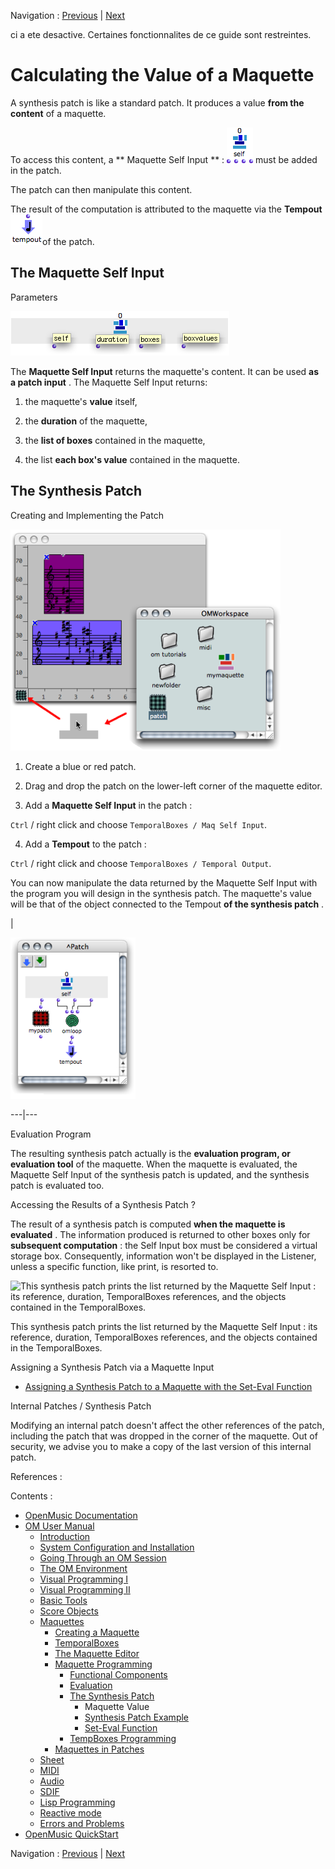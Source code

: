 Navigation : [Previous](Synthpatchprog "page précédente\(The
Synthesis Patch\)") | [Next](Synthpatchexample "page
suivante\(Synthesis Patch Example\)")

ci a ete desactive. Certaines fonctionnalites de ce guide sont restreintes.

# Calculating the Value of a Maquette

A synthesis patch is like a standard patch. It produces a value  **from the
content** of a maquette.

To access this content, a ** Maquette Self Input ** :
![](../res/maqselfinput_icon.png) must be added in the patch.

The patch can then manipulate this content.

The result of the computation is attributed to the maquette via the
**Tempout** ![](../res/tempout_icon.png)of the patch.

## The Maquette Self Input

Parameters

![](../res/selfinputoutputs.png)

The  **Maquette Self Input** returns the maquette's content. It can be used
**as a patch input** . The Maquette Self Input returns:

  1. the maquette's  **value** itself,

  2. the  **duration** of the maquette,

  3. the  **list of boxes** contained in the maquette,

  4. the list  **each box's value** contained in the maquette.

## The Synthesis Patch

Creating and Implementing the Patch

![](../res/dropsynth.png)

  1. Create a blue or red patch.

  2. Drag and drop the patch on the lower-left corner of the maquette editor. 

  3. Add a  **Maquette Self Input** in the patch :

`Ctrl` / right click and choose `TemporalBoxes / Maq Self Input`.

  4. Add a  **Tempout** to the patch : 

`Ctrl` / right click and choose `TemporalBoxes / Temporal Output`.

You can now manipulate the data returned by the Maquette Self Input with the
program you will design in the synthesis patch.  The maquette's value will be
that of the object connected to the Tempout  **of the synthesis patch** .

|

![](../res/drop.png)  
  
---|---  
  
Evaluation Program

The resulting synthesis patch actually is the  **evaluation program, or
evaluation tool** of the maquette. When the maquette is evaluated, the
Maquette Self Input of the  synthesis patch is updated, and the  synthesis
patch is evaluated too.

Accessing the Results of a Synthesis Patch ?

The result of a synthesis patch is computed **when the maquette is evaluated**
. The information produced is returned to other boxes only for  **subsequent
computation** : the Self Input box must be considered a virtual storage box.
Consequently, information won't be displayed in the Listener, unless a
specific function, like print, is resorted to.

![This synthesis patch prints the list returned by the Maquette Self Input :
its reference, duration, TemporalBoxes references, and the objects contained
in the TemporalBoxes.](../res/evlamaqselfinput.png)

This synthesis patch prints the list returned by the Maquette Self Input : its
reference, duration, TemporalBoxes references, and the objects contained in
the TemporalBoxes.

Assigning a Synthesis Patch via a Maquette Input

  * [Assigning a Synthesis Patch to a Maquette with the Set-Eval Function](Seteval)

Internal Patches / Synthesis Patch

Modifying an internal patch doesn't affect the other references of the patch,
including the patch that was dropped in the corner of the maquette. Out of
security, we advise you to make a copy of the last version of this internal
patch.

References :

Contents :

  * [OpenMusic Documentation](OM-Documentation)
  * [OM User Manual](OM-User-Manual)
    * [Introduction](00-Contents)
    * [System Configuration and Installation](Installation)
    * [Going Through an OM Session](Goingthrough)
    * [The OM Environment](Environment)
    * [Visual Programming I](BasicVisualProgramming)
    * [Visual Programming II](AdvancedVisualProgramming)
    * [Basic Tools](BasicObjects)
    * [Score Objects](ScoreObjects)
    * [Maquettes](Maquettes)
      * [Creating a Maquette](Maquette)
      * [TemporalBoxes](TemporalBoxes)
      * [The Maquette Editor](Editor)
      * [Maquette Programming](Programming%20Maquette)
        * [Functional Components](InputsOutputs)
        * [Evaluation](MaquetteEvaluation)
        * [The Synthesis Patch](Synthpatchprog)
          * Maquette Value
          * [Synthesis Patch Example](Synthpatchexample)
          * [Set-Eval Function](Seteval)
        * [TempBoxes Programming](TempProgramming)
      * [Maquettes in Patches](Maquettes%20in%20Patches)
    * [Sheet](Sheet)
    * [MIDI](MIDI)
    * [Audio](Audio)
    * [SDIF](SDIF)
    * [Lisp Programming](Lisp)
    * [Reactive mode](Reactive)
    * [Errors and Problems](errors)
  * [OpenMusic QuickStart](QuickStart-Chapters)

Navigation : [Previous](Synthpatchprog "page précédente\(The
Synthesis Patch\)") | [Next](Synthpatchexample "page
suivante\(Synthesis Patch Example\)")

